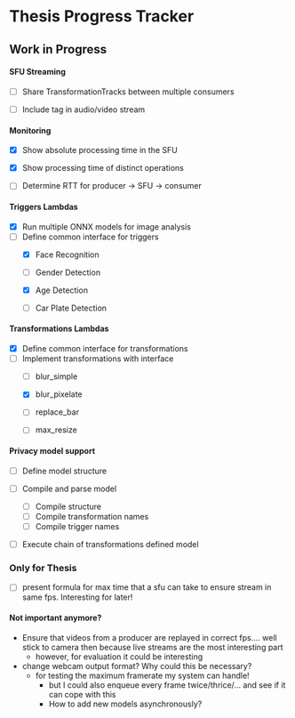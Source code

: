 # Thesis Progress Tracker

## Work in Progress

#### SFU Streaming
- [ ] Share TransformationTracks between multiple consumers
- [ ] Include tag in audio/video stream


#### Monitoring
- [x] Show absolute processing time in the SFU
- [x] Show processing time of distinct operations
- [ ] Determine RTT for producer &#8594; SFU &#8594; consumer


#### Triggers Lambdas
- [x] Run multiple ONNX models for image analysis
- [ ] Define common interface for triggers
  - [x] Face Recognition
  - [ ] Gender Detection
  - [x] Age Detection
  - [ ] Car Plate Detection


#### Transformations Lambdas
- [x] Define common interface for transformations
- [ ] Implement transformations with interface
  - [ ] blur_simple
  - [x] blur_pixelate
  - [ ] replace_bar
  - [ ] max_resize


#### Privacy model support
- [ ] Define model structure
- [ ] Compile and parse model
  - [ ] Compile structure
  - [ ] Compile transformation names
  - [ ] Compile trigger names
- [ ] Execute chain of transformations defined model


### Only for Thesis
- [ ] present formula for max time that a sfu can take to ensure stream in same fps. Interesting for later!</span>


#### Not important anymore?
    
- Ensure that videos from a producer are replayed in correct fps.... well stick to camera then because live streams are the most interesting part
  - however, for evaluation it could be interesting
- change webcam output format? Why could this be necessary?
  - for testing the maximum framerate my system can handle!
    - but I could also enqueue every frame twice/thrice/... and see if it can cope with this
    - How to add new models asynchronously?
